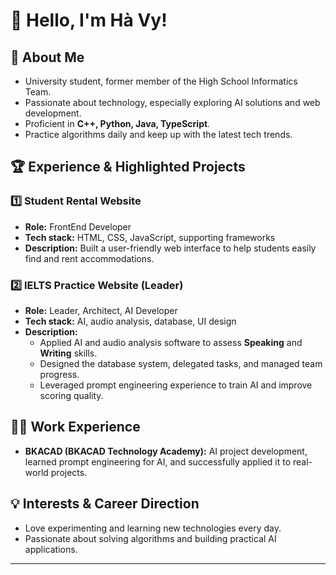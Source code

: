 # 👋 Hello, I'm Hà Vy!

## 🚀 About Me
- University student, former member of the High School Informatics Team.
- Passionate about technology, especially exploring AI solutions and web development.
- Proficient in **C++, Python, Java, TypeScript**.
- Practice algorithms daily and keep up with the latest tech trends.

## 🏆 Experience & Highlighted Projects

### 1️⃣ Student Rental Website
- **Role:** FrontEnd Developer
- **Tech stack:** HTML, CSS, JavaScript, supporting frameworks
- **Description:** Built a user-friendly web interface to help students easily find and rent accommodations.

### 2️⃣ IELTS Practice Website (Leader)
- **Role:** Leader, Architect, AI Developer
- **Tech stack:** AI, audio analysis, database, UI design
- **Description:**  
  - Applied AI and audio analysis software to assess **Speaking** and **Writing** skills.
  - Designed the database system, delegated tasks, and managed team progress.
  - Leveraged prompt engineering experience to train AI and improve scoring quality.

## 👨‍💻 Work Experience
- **BKACAD (BKACAD Technology Academy):** AI project development, learned prompt engineering for AI, and successfully applied it to real-world projects.

## 💡 Interests & Career Direction
- Love experimenting and learning new technologies every day.
- Passionate about solving algorithms and building practical AI applications.

---

<!-- Social Links: Update if you have any -->
<!-- ![Your Banner Image](link_to_banner) -->

<!--
**bybumravy/bybumravy** is a ✨ special ✨ repository because its `README.md` appears on your GitHub profile.
-->
